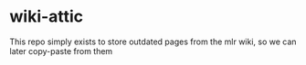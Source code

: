 # wiki-attic

This repo simply exists to store outdated pages from the mlr wiki, so we can later copy-paste from them
